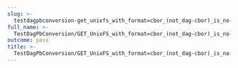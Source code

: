 ```yaml
---
slug: >-
  testdagpbconversion-get_unixfs_with_format=cbor_(not_dag-cbor)_is_no-op_(no_conversion)
full_name: >-
  TestDagPbConversion/GET_UnixFS_with_format=cbor_(not_dag-cbor)_is_no-op_(no_conversion)
outcome: pass
title: >-
  TestDagPbConversion/GET_UnixFS_with_format=cbor_(not_dag-cbor)_is_no-op_(no_conversion)
---
```


